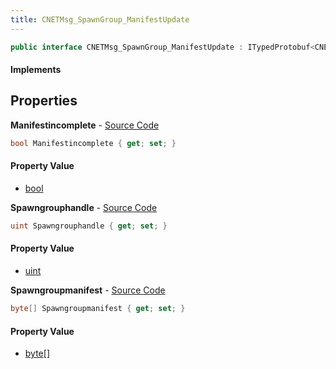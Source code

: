 ```yaml
---
title: CNETMsg_SpawnGroup_ManifestUpdate
---
```


```csharp
public interface CNETMsg_SpawnGroup_ManifestUpdate : ITypedProtobuf<CNETMsg_SpawnGroup_ManifestUpdate>, INativeHandle, INetMessage<CNETMsg_SpawnGroup_ManifestUpdate>, IDisposable
```

#### Implements

## Properties

**Manifestincomplete** - [Source Code](https://github.com/swiftly-solution/swiftlys2/blob/master/managed/src/SwiftlyS2.Generated/Protobufs/Interfaces/CNETMsg_SpawnGroup_ManifestUpdate.cs#L24)

```csharp
bool Manifestincomplete { get; set; }
```

#### Property Value

- [bool](https://learn.microsoft.com/dotnet/api/system.boolean)

**Spawngrouphandle** - [Source Code](https://github.com/swiftly-solution/swiftlys2/blob/master/managed/src/SwiftlyS2.Generated/Protobufs/Interfaces/CNETMsg_SpawnGroup_ManifestUpdate.cs#L18)

```csharp
uint Spawngrouphandle { get; set; }
```

#### Property Value

- [uint](https://learn.microsoft.com/dotnet/api/system.uint32)

**Spawngroupmanifest** - [Source Code](https://github.com/swiftly-solution/swiftlys2/blob/master/managed/src/SwiftlyS2.Generated/Protobufs/Interfaces/CNETMsg_SpawnGroup_ManifestUpdate.cs#L21)

```csharp
byte[] Spawngroupmanifest { get; set; }
```

#### Property Value

- [byte](https://learn.microsoft.com/dotnet/api/system.byte)[]

